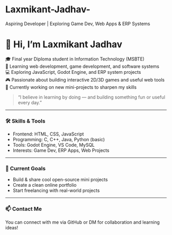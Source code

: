 # Laxmikant-Jadhav-
 Aspiring Developer | Exploring Game Dev, Web Apps &amp; ERP Systems
 # 👋 Hi, I’m Laxmikant Jadhav

🎓 Final year Diploma student in Information Technology (MSBTE)  
🔧 Learning web development, game development, and software systems  
💻 Exploring JavaScript, Godot Engine, and ERP system projects  
🎮 Passionate about building interactive 2D/3D games and useful web tools  
🚀 Currently working on new mini-projects to sharpen my skills

> “I believe in learning by doing — and building something fun or useful every day.”

---

### 🛠️ Skills & Tools
- Frontend: HTML, CSS, JavaScript
- Programming: C, C++, Java, Python (basic)
- Tools: Godot Engine, VS Code, MySQL
- Interests: Game Dev, ERP Apps, Web Projects

---

### 🌱 Current Goals
- Build & share cool open-source mini projects
- Create a clean online portfolio
- Start freelancing with real-world projects

---

### 📫 Contact Me
You can connect with me via GitHub or DM for collaboration and learning ideas!
